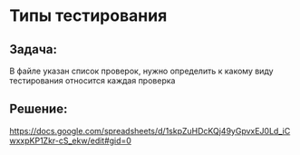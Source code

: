 # Типы тестирования
## **Задача:**
В файле указан список проверок, нужно определить к какому виду тестирования относится каждая проверка 

## **Решение:**
https://docs.google.com/spreadsheets/d/1skpZuHDcKQj49yGpvxEJ0Ld_iCwxxpKP1Zkr-cS_ekw/edit#gid=0
